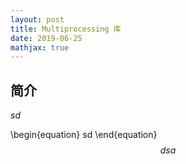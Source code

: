 ```yaml
---
layout: post
title: Multiprocessing 库
date: 2019-06-25
mathjax: true
---
```


## 简介





$sd$

\begin{equation}
sd
\end{equation}
$$
dsa
$$

